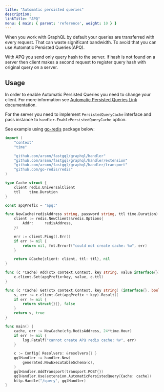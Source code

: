 ```yaml
---
title: "Automatic persisted queries"
description:
linkTitle: "APQ"
menu: { main: { parent: 'reference', weight: 10 } }
---
```


When you work with GraphQL by default your queries are transferred with every request. That can waste significant
bandwidth. To avoid that you can use Automatic Persisted Queries (APQ).

With APQ you send only query hash to the server. If hash is not found on a server then client makes a second request
to register query hash with original query on a server.

## Usage

In order to enable Automatic Persisted Queries you need to change your client. For more information see
[Automatic Persisted Queries Link](https://github.com/apollographql/apollo-link-persisted-queries) documentation.

For the server you need to implement `PersistedQueryCache` interface and pass instance to
`handler.EnablePersistedQueryCache` option.

See example using [go-redis](https://github.com/go-redis/redis) package below:
```go
import (
	"context"
	"time"

	"github.com/arsmn/fastgql/graphql/handler"
	"github.com/arsmn/fastgql/graphql/handler/extension"
	"github.com/arsmn/fastgql/graphql/handler/transport"
	"github.com/go-redis/redis"
)

type Cache struct {
	client redis.UniversalClient
	ttl    time.Duration
}

const apqPrefix = "apq:"

func NewCache(redisAddress string, password string, ttl time.Duration) (*Cache, error) {
	client := redis.NewClient(&redis.Options{
		Addr:     redisAddress,
	})

	err := client.Ping().Err()
	if err != nil {
		return nil, fmt.Errorf("could not create cache: %w", err)
	}

	return &Cache{client: client, ttl: ttl}, nil
}

func (c *Cache) Add(ctx context.Context, key string, value interface{}) {
	c.client.Set(apqPrefix+key, value, c.ttl)
}

func (c *Cache) Get(ctx context.Context, key string) (interface{}, bool) {
	s, err := c.client.Get(apqPrefix + key).Result()
	if err != nil {
		return struct{}{}, false
	}
	return s, true
}

func main() {
	cache, err := NewCache(cfg.RedisAddress, 24*time.Hour)
	if err != nil {
		log.Fatalf("cannot create APQ redis cache: %v", err)
	}

	c := Config{ Resolvers: &resolvers{} }
	gqlHandler := handler.New(
		generated.NewExecutableSchema(c),
	)
	gqlHandler.AddTransport(transport.POST{})
	gqlHandler.Use(extension.AutomaticPersistedQuery{Cache: cache})
	http.Handle("/query", gqlHandler)
}
```
